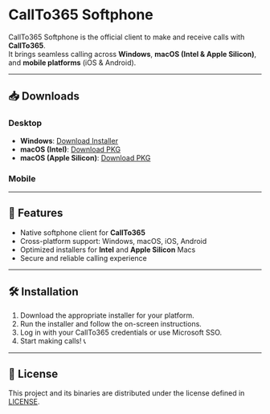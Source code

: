 # CallTo365 Softphone  

CallTo365 Softphone is the official client to make and receive calls with **CallTo365**.  
It brings seamless calling across **Windows**, **macOS (Intel & Apple Silicon)**, and **mobile platforms** (iOS & Android).  

---

## 📥 Downloads  

### Desktop  
- **Windows**: [Download Installer](https://raw.githubusercontent.com/CallTo365/softphone/main/binaries/365ONE-1.0.0.0~54fe74540c0-x64.exe?download=)
- **macOS (Intel)**: [Download PKG](https://raw.githubusercontent.com/CallTo365/softphone/main/binaries/CallTo365_1.0.0_x86_signed.pkg?download=)
- **macOS (Apple Silicon)**: [Download PKG](https://raw.githubusercontent.com/CallTo365/softphone/main/binaries/CallTo365_1.0.0_arm64_signed.pkg?download=)

### Mobile  
<!--<p align="left">
  <a href="https://apps.apple.com/app/callto365-softphone/id6747883276" target="_blank">
    <img src="https://developer.apple.com/assets/elements/badges/download-on-the-app-store.svg" alt="Download on the App Store" height="60"/>
  </a>
</p>
<p align="left">
  <a href="https://play.google.com/store/apps/details?id=4976216304258537453" target="_blank">
    <img src="https://upload.wikimedia.org/wikipedia/commons/7/78/Google_Play_Store_badge_EN.svg" alt="Get it on Google Play" height="60"/>
  </a>
</p> -->

---

## 🚀 Features  
- Native softphone client for **CallTo365**  
- Cross-platform support: Windows, macOS, iOS, Android  
- Optimized installers for **Intel** and **Apple Silicon** Macs  
- Secure and reliable calling experience  

---

## 🛠️ Installation  

1. Download the appropriate installer for your platform.  
2. Run the installer and follow the on-screen instructions.  
3. Log in with your CallTo365 credentials or use Microsoft SSO.  
4. Start making calls! 📞

---

## 📄 License  

This project and its binaries are distributed under the license defined in [LICENSE](./LICENSE).  
